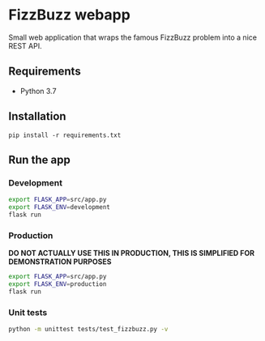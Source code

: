 # FizzBuzz webapp

Small web application that wraps the famous FizzBuzz problem into a nice REST API.

## Requirements

- Python 3.7

## Installation

`pip install -r requirements.txt`

## Run the app

### Development

```bash
export FLASK_APP=src/app.py
export FLASK_ENV=development
flask run
```

### Production

**DO NOT ACTUALLY USE THIS IN PRODUCTION, THIS IS SIMPLIFIED FOR DEMONSTRATION PURPOSES**
```bash
export FLASK_APP=src/app.py
export FLASK_ENV=production
flask run
```

### Unit tests
```bash
python -m unittest tests/test_fizzbuzz.py -v
```